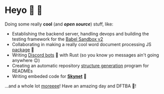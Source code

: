 # Heyo :wave: :wave:
Doing some really **cool** (and ***open source***) stuff, like:
 - Establishing the backend server, handling devops and building the testing framework for the [Babel Sandbox v2](https://github.com/MLH-Fellowship/babel-sandbox-server)
 - Collaborating in making a really cool word document processing JS [package](https://github.com/SheetJS/js-word) :page_facing_up:
 - Writing [Discord bots](https://github.com/barronwei/util-bot) :robot: with Rust (so you know yo messages ain't going anywhere :wink:)
 - Creating an automatic repository [structure generation](https://github.com/MLH-Fellowship/0.2.1-readme-dirs) program for READMEs
 - Writing embeded code for [**Skynet**](https://bit.ly/2EVSWCE) :space_invader:

...and a whole lot [moreeee](https://github.com/mohammedsahl?tab=repositories)! Have an amazing day and DFTBA :tada:!
